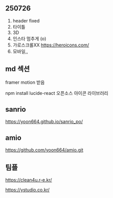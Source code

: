 ## 250726

1. header fixed
2. 타이틀
3. 3D
4. 인스타 멈추게 (o)
5. 가로스크롤XX
https://heroicons.com/
6. 모바일,,


## md 섹션
framer motion 받음

npm install lucide-react
오픈소스 아이콘 라이브러리


## sanrio
https://yoon664.github.io/sanrio_po/

## amio
https://github.com/yoon664/amio.git

## 팀플
https://clean4u.r-e.kr/



https://ystudio.co.kr/